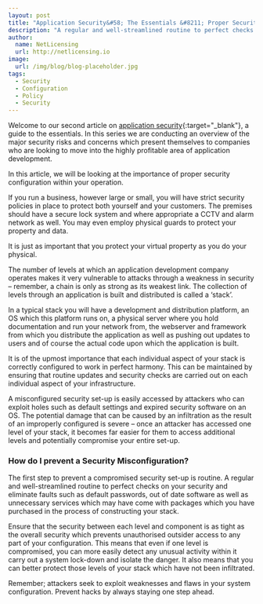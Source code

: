 ```yaml
---
layout: post
title: "Application Security&#58; The Essentials &#8211; Proper Security Configuration"
description: "A regular and well-streamlined routine to perfect checks on your security and eliminate faults"
author:
  name: NetLicensing
  url: http://netlicensing.io
image:
  url: /img/blog/blog-placeholder.jpg
tags:
  - Security
  - Configuration
  - Policy
  - Security
---
```


Welcome to our second article on [application security](https://www.google.com/search?q=site%3Anetlicensing.io%20Application%20Security%20Essentials "Application Security Essentials"){:target="_blank"}, a guide to the essentials. In this series we are conducting an overview of the major security risks and concerns which present themselves to companies who are looking to move into the highly profitable area of application development.

In this article, we will be looking at the importance of proper security configuration within your operation.

If you run a business, however large or small, you will have strict security policies in place to protect both yourself and your customers. The premises should have a secure lock system and where appropriate a CCTV and alarm network as well. You may even employ physical guards to protect your property and data.

It is just as important that you protect your virtual property as you do your physical.

The number of levels at which an application development company operates makes it very vulnerable to attacks through a weakness in security – remember, a chain is only as strong as its weakest link. The collection of levels through an application is built and distributed is called a ‘stack’.

In a typical stack you will have a development and distribution platform, an OS which this platform runs on, a physical server where you hold documentation and run your network from, the webserver and framework from which you distribute the application as well as pushing out updates to users and of course the actual code upon which the application is built.

It is of the upmost importance that each individual aspect of your stack is correctly configured to work in perfect harmony. This can be maintained by ensuring that routine updates and security checks are carried out on each individual aspect of your infrastructure.

A misconfigured security set-up is easily accessed by attackers who can exploit holes such as default settings and expired security software on an OS. The potential damage that can be caused by an infiltration as the result of an improperly configured is severe – once an attacker has accessed one level of your stack, it becomes far easier for them to access additional levels and potentially compromise your entire set-up.

### How do I prevent a Security Misconfiguration?

The first step to prevent a compromised security set-up is routine. A regular and well-streamlined routine to perfect checks on your security and eliminate faults such as default passwords, out of date software as well as unnecessary services which may have come with packages which you have purchased in the process of constructing your stack.

Ensure that the security between each level and component is as tight as the overall security which prevents unauthorised outsider access to any part of your configuration. This means that even if one level is compromised, you can more easily detect any unusual activity within it carry out a system lock-down and isolate the danger. It also means that you can better protect those levels of your stack which have not been infiltrated.

Remember; attackers seek to exploit weaknesses and flaws in your system configuration. Prevent hacks by always staying one step ahead.
